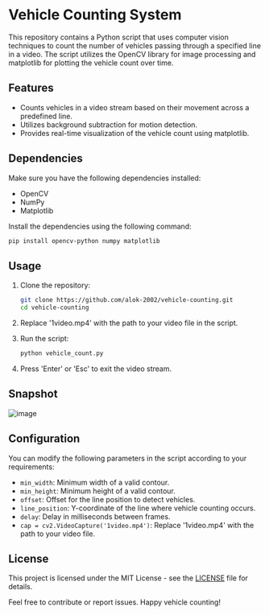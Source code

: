 # Vehicle Counting System

This repository contains a Python script that uses computer vision techniques to count the number of vehicles passing through a specified line in a video. The script utilizes the OpenCV library for image processing and matplotlib for plotting the vehicle count over time.

## Features
- Counts vehicles in a video stream based on their movement across a predefined line.
- Utilizes background subtraction for motion detection.
- Provides real-time visualization of the vehicle count using matplotlib.

## Dependencies
Make sure you have the following dependencies installed:
- OpenCV
- NumPy
- Matplotlib

Install the dependencies using the following command:
```bash
pip install opencv-python numpy matplotlib
```

## Usage
1. Clone the repository:
   ```bash
   git clone https://github.com/alok-2002/vehicle-counting.git
   cd vehicle-counting
   ```

2. Replace '1video.mp4' with the path to your video file in the script.

3. Run the script:
   ```bash
   python vehicle_count.py
   ```

4. Press 'Enter' or 'Esc' to exit the video stream.

## Snapshot

![image](https://github.com/Alok-2002/Vehicle_Detector_And_Counter/assets/93814546/8df06bc0-11de-40ee-9400-91a042c0ed9a)


## Configuration
You can modify the following parameters in the script according to your requirements:

- `min_width`: Minimum width of a valid contour.
- `min_height`: Minimum height of a valid contour.
- `offset`: Offset for the line position to detect vehicles.
- `line_position`: Y-coordinate of the line where vehicle counting occurs.
- `delay`: Delay in milliseconds between frames.
- `cap = cv2.VideoCapture('1video.mp4')`: Replace '1video.mp4' with the path to your video file.

## License
This project is licensed under the MIT License - see the [LICENSE](LICENSE) file for details.

Feel free to contribute or report issues. Happy vehicle counting!
